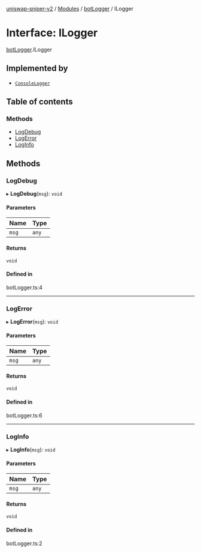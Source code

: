 [uniswap-sniper-v2](../README.md) / [Modules](../modules.md) / [botLogger](../modules/botLogger.md) / ILogger

# Interface: ILogger

[botLogger](../modules/botLogger.md).ILogger

## Implemented by

- [`ConsoleLogger`](../classes/botLogger.ConsoleLogger.md)

## Table of contents

### Methods

- [LogDebug](botLogger.ILogger.md#logdebug)
- [LogError](botLogger.ILogger.md#logerror)
- [LogInfo](botLogger.ILogger.md#loginfo)

## Methods

### LogDebug

▸ **LogDebug**(`msg`): `void`

#### Parameters

| Name | Type |
| :------ | :------ |
| `msg` | `any` |

#### Returns

`void`

#### Defined in

botLogger.ts:4

___

### LogError

▸ **LogError**(`msg`): `void`

#### Parameters

| Name | Type |
| :------ | :------ |
| `msg` | `any` |

#### Returns

`void`

#### Defined in

botLogger.ts:6

___

### LogInfo

▸ **LogInfo**(`msg`): `void`

#### Parameters

| Name | Type |
| :------ | :------ |
| `msg` | `any` |

#### Returns

`void`

#### Defined in

botLogger.ts:2
